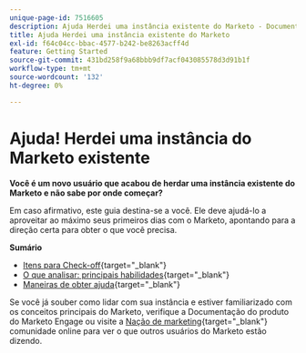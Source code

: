 ```yaml
---
unique-page-id: 7516605
description: Ajuda Herdei uma instância existente do Marketo - Documentação do Marketo - Documentação do produto
title: Ajuda Herdei uma instância existente do Marketo
exl-id: f64c04cc-bbac-4577-b242-be8263acff4d
feature: Getting Started
source-git-commit: 431bd258f9a68bbb9df7acf043085578d3d91b1f
workflow-type: tm+mt
source-wordcount: '132'
ht-degree: 0%

---
```


# Ajuda! Herdei uma instância do Marketo existente

**Você é um novo usuário que acabou de herdar uma instância existente do Marketo e não sabe por onde começar?**

Em caso afirmativo, este guia destina-se a você. Ele deve ajudá-lo a aproveitar ao máximo seus primeiros dias com o Marketo, apontando para a direção certa para obter o que você precisa.

**Sumário**

* [Itens para Check-off](/help/marketo/getting-started/inheriting-a-marketo-instance/items-to-check-off.md){target="_blank"}
* [O que analisar: principais habilidades](/help/marketo/getting-started/inheriting-a-marketo-instance/things-to-review-core-skills.md){target="_blank"}
* [Maneiras de obter ajuda](/help/marketo/getting-started/inheriting-a-marketo-instance/ways-to-get-help.md){target="_blank"}

Se você já souber como lidar com sua instância e estiver familiarizado com os conceitos principais do Marketo, verifique a Documentação do produto do Marketo Engage ou visite a [Nação de marketing](https://nation.marketo.com/){target="_blank"} comunidade online para ver o que outros usuários do Marketo estão dizendo.
